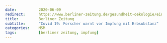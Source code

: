 ```yaml
---
date:          2020-06-09
redirect:      https://www.berliner-zeitung.de/gesundheit-oekologie/ein-forscher-sagt-der-druck-der-oeffentlichkeit-auf-die-impfstoffentwickler-ist-zu-gross-li.84934
title:         Berliner Zeitung
subtitle:      "Covid 19: Forscher warnt vor Impfung mit Erbsubstanz"
categories:    MSM
tags:          [berliner zeitung, impfung]
---
```

